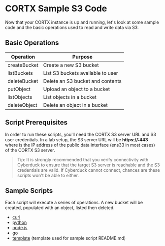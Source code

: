 CORTX Sample S3 Code
==============================

Now that your CORTX instance is up and running, let's look at some sample code and the basic operations used to read and write data via S3.

Basic Operations
---------------------
|Operation| Purpose|
|-|-|
|createBucket|Create a new S3 bucket|
|listBuckets|List S3 buckets available to user|
|deleteBucket|Delete an S3 bucket and contents|
|putObject|Upload an object to a bucket|
|listObjects|List objects in a bucket|
|deleteObject|Delete an object in a bucket|

Script Prerequisites
---------------------
In order to run these scripts, you'll need the CORTX S3 server URL and S3 user credentials.  In a lab setup, the S3 server URL will be **https://***<dataIP>***:443** where *<dataIP>* is the IP address of the public data interface (ens33 in most cases) of the CORTX S3 server.

>Tip: It is strongly recommended that you verify connectivity with Cyberduck to ensure that the target S3 server is reachable and the S3 credentials are valid.  If Cyberduck cannot connect, chances are these scripts won't be able to either.

Sample Scripts
---------------------
Each script will execute a series of operations.  A new bucket will be created, populated with an object, listed then deleted.
-  [curl](/curl/)
-  [python](/python/)
-  [node.js](/node.js/)
-  [go](/go/)
-  [template](/template/) (template used for sample script README.md)